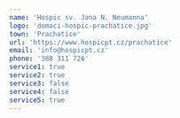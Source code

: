 ```yaml
---
name: 'Hospic sv. Jana N. Neumanna'
logo: 'domaci-hospic-prachatice.jpg'
town: 'Prachatice'
url: 'https://www.hospicpt.cz/prachatice'
email: 'info@hospicpt.cz'
phone: '388 311 726'
service1: true
service2: true
service3: false
service4: false
service5: true
---
```

